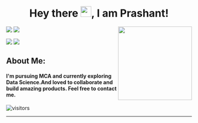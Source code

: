 <!--
**prashantlv/prashantlv** is a ✨ _special_ ✨ repository because its `README.md` (this file) appears on your GitHub profile.

Here are some ideas to get you started:

- 🔭 I’m currently working on ...
- 🌱 I’m currently learning ...
- 👯 I’m looking to collaborate on ...
- 🤔 I’m looking for help with ...
- 💬 Ask me about ...
- 📫 How to reach me: ...
- 😄 Pronouns: ...
- ⚡ Fun fact: ...
-->
<h1 align= "center"><b>Hey there <img src="https://github.com/TheDudeThatCode/TheDudeThatCode/blob/master/Assets/Hi.gif" width="29px">, I am Prashant!</b></h1>

<img align='right' src='https://user-images.githubusercontent.com/5713670/87202985-820dcb80-c2b6-11ea-9f56-7ec461c497c3.gif' width='200"'>

[![](https://img.shields.io/badge/Twitter-prashant3302-blue)](https://twitter.com/prashant3302)
[![](https://img.shields.io/badge/LinkedIn-Prashant-blue)](https://www.linkedin.com/in/prashantshukla15)
<!--[![](https://img.shields.io/badge/HackerRank-prashantshukla-brightgreen)](https://www.hackerrank.com/prashantshukla15) -->
[![](https://img.shields.io/badge/Website-prashantshukla.me-important)](https://www.prashant-shukla.me)
[![](https://img.shields.io/badge/Gmail-shukla.prashant689@gmail.com-red)](mailto:shukla.prashant689@gmail.com)

## About Me:
<h4>I'm pursuing MCA and currently exploring Data Science.And loved to collaborate and build amazing products.
Feel free to contact me.</h4>
<!--
![Prashant's github stats](https://github-readme-stats.vercel.app/api?username=prashantlv&hide=["issues"]&show_icons=true) -->

![visitors](https://visitor-badge.glitch.me/badge?page_id=prashantlv.prashantlv)

---

